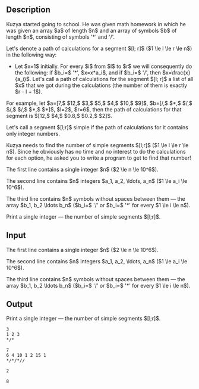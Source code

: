 ## Description

<div><p>Kuzya started going to school. He was given math homework in which he was given an array $a$ of length $n$ and an array of symbols $b$ of length $n$, consisting of symbols '*' and '/'.</p><p>Let's denote a <span class="tex-font-style-it">path of calculations</span> for a segment $[l; r]$ ($1 \le l \le r \le n$) in the following way: </p><ul> <li> Let $x=1$ initially. For every $i$ from $l$ to $r$ we will consequently do the following: if $b_i=$ '*', $x=x*a_i$, and if $b_i=$ '/', then $x=\frac{x}{a_i}$. Let's call <span class="tex-font-style-it">a path of calculations</span> for the segment $[l; r]$ a list of all $x$ that we got during the calculations (the number of them is exactly $r - l + 1$). </li></ul><p>For example, let $a=[7,$ $12,$ $3,$ $5,$ $4,$ $10,$ $9]$, $b=[/,$ $*,$ $/,$ $/,$ $/,$ $*,$ $*]$, $l=2$, $r=6$, then the path of calculations for that segment is $[12,$ $4,$ $0.8,$ $0.2,$ $2]$.</p><p>Let's call a segment $[l;r]$ <span class="tex-font-style-it">simple</span> if the path of calculations for it contains <span class="tex-font-style-bf">only integer numbers</span>. </p><p>Kuzya needs to find the number of simple segments $[l;r]$ ($1 \le l \le r \le n$). Since he obviously has no time and no interest to do the calculations for each option, he asked you to write a program to get to find that number!</p></div><div class="input-specification"><p>The first line contains a single integer $n$ ($2 \le n \le 10^6$).</p><p>The second line contains $n$ integers $a_1, a_2, \ldots, a_n$ ($1 \le a_i \le 10^6$).</p><p>The third line contains $n$ symbols without spaces between them — the array $b_1, b_2 \ldots b_n$ ($b_i=$ '/' or $b_i=$ '*' for every $1 \le i \le n$).</p></div><div class="output-specification"><p>Print a single integer — the number of simple segments $[l;r]$.</p></div>

## Input

<p>The first line contains a single integer $n$ ($2 \le n \le 10^6$).</p><p>The second line contains $n$ integers $a_1, a_2, \ldots, a_n$ ($1 \le a_i \le 10^6$).</p><p>The third line contains $n$ symbols without spaces between them — the array $b_1, b_2 \ldots b_n$ ($b_i=$ '/' or $b_i=$ '*' for every $1 \le i \le n$).</p>

## Output

<p>Print a single integer — the number of simple segments $[l;r]$.</p>





```input1
3
1 2 3
*/*
```




```input2
7
6 4 10 1 2 15 1
*/*/*//
```




```output1
2
```




```output2
8
```


